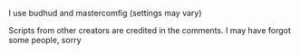 I use budhud and mastercomfig (settings may vary)

Scripts from other creators are credited in the comments. I may have forgot some people, sorry

